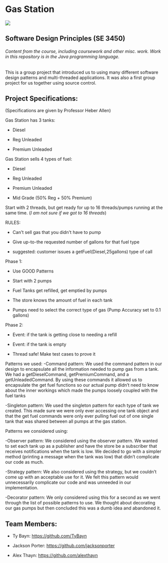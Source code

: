 # Gas Station

![](https://www.snow.edu/pr/brand/images/signature.jpg)

## Software Design Principles (SE 3450)


###### Content from the course, including coursework and other misc. work. Work in this repository is in the Java programming language.

This is a group project that introduced us to using many different software design patterns and multi-threaded applications. It was also a first group project for us together using source control.

## Project Specifications:
(Specifications are given by Professor Heber Allen)

Gas Station has 3 tanks:

- Diesel

- Reg Unleaded

- Premium Unleaded

Gas Station sells 4 types of fuel:

- Diesel

- Reg Unleaded

- Premium Unleaded

- Mid Grade (50% Reg + 50% Premium)

Start with 2 threads, but get ready for up to 16 threads/pumps running at the same time. (*I am not sure if we got to 16 threads*)

RULES:

- Can't sell gas that you didn't have to pump

- Give up-to-the requested number of gallons for that fuel type

- suggested:  customer issues a getFuel(Diesel,25gallons) type of call

Phase 1:

- Use GOOD Patterns

- Start with 2 pumps

- Fuel Tanks get refilled, get emptied by pumps

- The store knows the amount of fuel in each tank

- Pumps need to select the correct type of gas (Pump Accuracy set to 0.1 gallons)

Phase 2:

- Event: if the tank is getting close to needing a refill

- Event: if the tank is empty

- Thread safe!  Make test cases to prove it

Patterns we used:
-Command pattern: We used the command pattern in our design to encapsulate all the information needed to pump gas from a tank. We had a getDieselCommand, getPremiumCommand, and a getUnleadedCommand. By using these commands it allowed us to encapsulate the get fuel functions so our actual pump didn’t need to know about the inner workings which made the pumps loosely coupled with the fuel tanks

-Singleton pattern: We used the singleton pattern for each type of tank we created. This made sure we were only ever accessing one tank object and that the get fuel commands were only ever pulling fuel out of one single tank that was shared between all pumps at the gas station.

Patterns we considered using: 

-Observer pattern: We considered using the observer pattern. We wanted to set each tank up as a publisher and have the store be a subscriber that receives notifications when the tank is low. We decided to go with a simpler method (printing a message when the tank was low) that didn’t complicate our code as much.

-Strategy pattern: We also considered using the strategy, but we couldn’t come up with an acceptable use for it. We felt this pattern would unnecessarily complicate our code and was unneeded in our implementation. 

-Decorator pattern: We only considered using this for a second as we went through the list of possible patterns to use. We thought about decorating our gas pumps but then concluded this was a dumb idea and abandoned it.


## Team Members:

- Ty Bayn: https://github.com/TyBayn

- Jackson Porter: https://github.com/jacksonporter

- Alex Thayn: https://github.com/alexthayn

